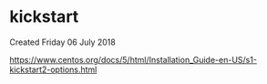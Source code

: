 # kickstart
Created Friday 06 July 2018

<https://www.centos.org/docs/5/html/Installation_Guide-en-US/s1-kickstart2-options.html>

